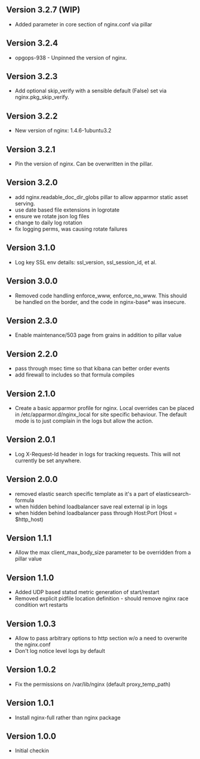 ## Version 3.2.7 (WIP)
* Added parameter in core section of nginx.conf via pillar

## Version 3.2.4
* opgops-938 - Unpinned the version of nginx.

## Version 3.2.3
* Add optional skip_verify with a sensible default (False) set via nginx.pkg_skip_verify.

## Version 3.2.2
* New version of nginx: 1.4.6-1ubuntu3.2

## Version 3.2.1
* Pin the version of nginx. Can be overwritten in the pillar.

## Version 3.2.0

* add nginx.readable_doc_dir_globs pillar to allow apparmor static asset serving.
* use date based file extensions in logrotate
* ensure we rotate json log files
* change to daily log rotation
* fix logging perms, was causing rotate failures

## Version 3.1.0

* Log key SSL env details: ssl_version, ssl_session_id, et al.

## Version 3.0.0

* Removed code handling enforce_www, enforce_no_www. This should be handled
  on the border, and the code in nginx-base* was insecure.

## Version 2.3.0

* Enable maintenance/503 page from grains in addition to pillar value

## Version 2.2.0

* pass through msec time so that kibana can better order events
* add firewall to includes so that formula compiles

## Version 2.1.0

* Create a basic apparmor profile for nginx. Local overrides can be placed in
  /etc/apparmor.d/nginx_local for site specific behaviour. The default mode is
  to just complain in the logs but allow the action.

## Version 2.0.1

* Log X-Request-Id header in logs for tracking requests. This will not
  currently be set anywhere.

## Version 2.0.0

* removed elastic search specific template as it's a part of elasticsearch-formula
* when hidden behind loadbalancer save real external ip in logs
* when hidden behind loadbalancer pass through Host:Port (Host = $http_host)

## Version 1.1.1

* Allow the max client_max_body_size parameter to be overridden from a pillar value

## Version 1.1.0

* Added UDP based statsd metric generation of start/restart
* Removed explicit pidfile location definition - should remove nginx race condition wrt restarts

## Version 1.0.3

* Allow to pass arbitrary options to http section w/o a need to overwrite the nginx.conf
* Don't log notice level logs by default

## Version 1.0.2

* Fix the permissions on /var/lib/nginx (default proxy_temp_path)

## Version 1.0.1

* Install nginx-full rather than nginx package

## Version 1.0.0

* Initial checkin

